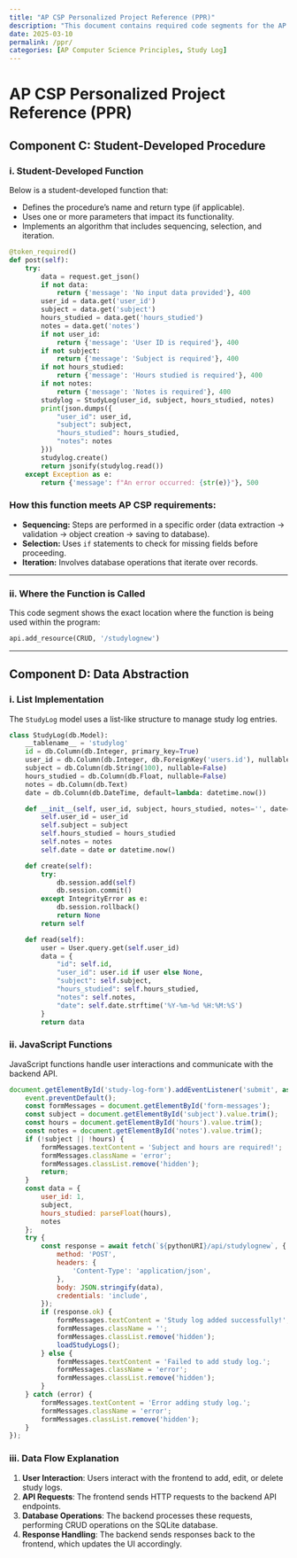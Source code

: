 ```yaml
---
title: "AP CSP Personalized Project Reference (PPR)"
description: "This document contains required code segments for the AP CSP Create Task, showcasing a student-developed function and list implementation."
date: 2025-03-10
permalink: /ppr/
categories: [AP Computer Science Principles, Study Log]
---
```


# **AP CSP Personalized Project Reference (PPR)**

## **Component C: Student-Developed Procedure**

### **i. Student-Developed Function**
Below is a student-developed function that:
- Defines the procedure’s name and return type (if applicable).
- Uses one or more parameters that impact its functionality.
- Implements an algorithm that includes sequencing, selection, and iteration.

```python
@token_required()
def post(self):
    try:
        data = request.get_json()
        if not data:
            return {'message': 'No input data provided'}, 400
        user_id = data.get('user_id')
        subject = data.get('subject')
        hours_studied = data.get('hours_studied')
        notes = data.get('notes')
        if not user_id:
            return {'message': 'User ID is required'}, 400
        if not subject:
            return {'message': 'Subject is required'}, 400
        if not hours_studied:
            return {'message': 'Hours studied is required'}, 400
        if not notes:
            return {'message': 'Notes is required'}, 400
        studylog = StudyLog(user_id, subject, hours_studied, notes)
        print(json.dumps({
            "user_id": user_id,
            "subject": subject,
            "hours_studied": hours_studied,
            "notes": notes
        }))
        studylog.create()
        return jsonify(studylog.read())
    except Exception as e:
        return {'message': f"An error occurred: {str(e)}"}, 500
```

### **How this function meets AP CSP requirements:**
- **Sequencing:** Steps are performed in a specific order (data extraction → validation → object creation → saving to database).
- **Selection:** Uses `if` statements to check for missing fields before proceeding.
- **Iteration:** Involves database operations that iterate over records.

---

### **ii. Where the Function is Called**
This code segment shows the exact location where the function is being used within the program:

```python
api.add_resource(CRUD, '/studylognew')
```

---

## **Component D: Data Abstraction**

### **i. List Implementation**
The `StudyLog` model uses a list-like structure to manage study log entries.

```python
class StudyLog(db.Model):
    __tablename__ = 'studylog'
    id = db.Column(db.Integer, primary_key=True)
    user_id = db.Column(db.Integer, db.ForeignKey('users.id'), nullable=False)
    subject = db.Column(db.String(100), nullable=False)
    hours_studied = db.Column(db.Float, nullable=False)
    notes = db.Column(db.Text)
    date = db.Column(db.DateTime, default=lambda: datetime.now())

    def __init__(self, user_id, subject, hours_studied, notes='', date=None):
        self.user_id = user_id
        self.subject = subject
        self.hours_studied = hours_studied
        self.notes = notes
        self.date = date or datetime.now()

    def create(self):
        try:
            db.session.add(self)
            db.session.commit()
        except IntegrityError as e:
            db.session.rollback()
            return None
        return self

    def read(self):
        user = User.query.get(self.user_id)
        data = {
            "id": self.id,
            "user_id": user.id if user else None,
            "subject": self.subject,
            "hours_studied": self.hours_studied,
            "notes": self.notes,
            "date": self.date.strftime('%Y-%m-%d %H:%M:%S')
        }
        return data
```

### **ii. JavaScript Functions**
JavaScript functions handle user interactions and communicate with the backend API.

```javascript
document.getElementById('study-log-form').addEventListener('submit', async function(event) {
    event.preventDefault();
    const formMessages = document.getElementById('form-messages');
    const subject = document.getElementById('subject').value.trim();
    const hours = document.getElementById('hours').value.trim();
    const notes = document.getElementById('notes').value.trim();
    if (!subject || !hours) {
        formMessages.textContent = 'Subject and hours are required!';
        formMessages.className = 'error';
        formMessages.classList.remove('hidden');
        return;
    }
    const data = {
        user_id: 1,
        subject,
        hours_studied: parseFloat(hours),
        notes
    };
    try {
        const response = await fetch(`${pythonURI}/api/studylognew`, {
            method: 'POST',
            headers: {
                'Content-Type': 'application/json',
            },
            body: JSON.stringify(data),
            credentials: 'include',
        });
        if (response.ok) {
            formMessages.textContent = 'Study log added successfully!';
            formMessages.className = '';
            formMessages.classList.remove('hidden');
            loadStudyLogs();
        } else {
            formMessages.textContent = 'Failed to add study log.';
            formMessages.className = 'error';
            formMessages.classList.remove('hidden');
        }
    } catch (error) {
        formMessages.textContent = 'Error adding study log.';
        formMessages.className = 'error';
        formMessages.classList.remove('hidden');
    }
});
```

### **iii. Data Flow Explanation**
1. **User Interaction**: Users interact with the frontend to add, edit, or delete study logs.
2. **API Requests**: The frontend sends HTTP requests to the backend API endpoints.
3. **Database Operations**: The backend processes these requests, performing CRUD operations on the SQLite database.
4. **Response Handling**: The backend sends responses back to the frontend, which updates the UI accordingly.


<script src="https://utteranc.es/client.js"
        repo="Armaghan-Z/Armaghan_2025"
        issue-term="pathname"
        theme="github-light"
        crossorigin="anonymous"
        async>
</script>